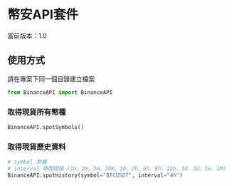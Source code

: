 # 幣安API套件
當前版本：1.0

## 使用方式

請在專案下同一個目錄建立檔案

```python
from BinanceAPI import BinanceAPI
```

### 取得現貨所有幣種
```python
BinanceAPI.spotSymbols()
```

### 取得現貨歷史資料
```python
# symbol 幣種
# interval 時間間格 (1m、3m、5m、30m、1h、2h、6h、8h、12h、1d、3d、1w、1M)
BinanceAPI.spotHistory(symbol="BTCUSDT", interval="4h")
```
